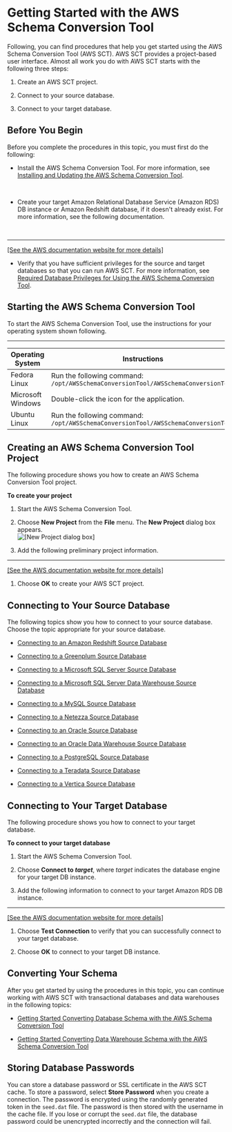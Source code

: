 # Getting Started with the AWS Schema Conversion Tool<a name="CHAP_SchemaConversionTool.GettingStarted"></a>

Following, you can find procedures that help you get started using the AWS Schema Conversion Tool \(AWS SCT\)\. AWS SCT provides a project\-based user interface\. Almost all work you do with AWS SCT starts with the following three steps: 

1. Create an AWS SCT project\.

1. Connect to your source database\.

1. Connect to your target database\.

## Before You Begin<a name="CHAP_SchemaConversionTool.GettingStarted.Before"></a>

Before you complete the procedures in this topic, you must first do the following: 

+ Install the AWS Schema Conversion Tool\. For more information, see [Installing and Updating the AWS Schema Conversion Tool](CHAP_SchemaConversionTool.Installing.md)\. 

   

+ Create your target Amazon Relational Database Service \(Amazon RDS\) DB instance or Amazon Redshift database, if it doesn't already exist\. For more information, see the following documentation\. 

     
****    
[\[See the AWS documentation website for more details\]](http://docs.aws.amazon.com/SchemaConversionTool/latest/userguide/CHAP_SchemaConversionTool.GettingStarted.html)

+ Verify that you have sufficient privileges for the source and target databases so that you can run AWS SCT\. For more information, see [Required Database Privileges for Using the AWS Schema Conversion Tool](CHAP_SchemaConversionTool.GettingStarted.Privs.md)\. 

## Starting the AWS Schema Conversion Tool<a name="CHAP_SchemaConversionTool.GettingStarted.Launching"></a>

To start the AWS Schema Conversion Tool, use the instructions for your operating system shown following\. 


****  

| Operating System | Instructions | 
| --- | --- | 
| Fedora Linux |  Run the following command:  `/opt/AWSSchemaConversionTool/AWSSchemaConversionTool`  | 
| Microsoft Windows | Double\-click the icon for the application\. | 
| Ubuntu Linux |  Run the following command:  `/opt/AWSSchemaConversionTool/AWSSchemaConversionTool`  | 

## Creating an AWS Schema Conversion Tool Project<a name="CHAP_SchemaConversionTool.GettingStarted.Project"></a>

The following procedure shows you how to create an AWS Schema Conversion Tool project\. 

**To create your project**

1. Start the AWS Schema Conversion Tool\.

1. Choose **New Project** from the **File** menu\. The **New Project** dialog box appears\.   
![\[New Project dialog box\]](http://docs.aws.amazon.com/SchemaConversionTool/latest/userguide/images/file-new-project.png)

1. Add the following preliminary project information\.   
****    
[\[See the AWS documentation website for more details\]](http://docs.aws.amazon.com/SchemaConversionTool/latest/userguide/CHAP_SchemaConversionTool.GettingStarted.html)

1. Choose **OK** to create your AWS SCT project\. 

## Connecting to Your Source Database<a name="CHAP_SchemaConversionTool.Converting.CreateProject"></a>

The following topics show you how to connect to your source database\. Choose the topic appropriate for your source database\. 

+ [Connecting to an Amazon Redshift Source Database](CHAP_SchemaConversionTool.GettingStarted.Source.Redshift.md)

+ [Connecting to a Greenplum Source Database](CHAP_SchemaConversionTool.GettingStarted.Source.Greenplum.md)

+ [Connecting to a Microsoft SQL Server Source Database](CHAP_SchemaConversionTool.GettingStarted.Source.SQLServer.md)

+ [Connecting to a Microsoft SQL Server Data Warehouse Source Database](CHAP_SchemaConversionTool.GettingStarted.Source.SQLServerDW.md)

+ [Connecting to a MySQL Source Database](CHAP_SchemaConversionTool.GettingStarted.Source.MySQL.md)

+ [Connecting to a Netezza Source Database](CHAP_SchemaConversionTool.GettingStarted.Source.Netezza.md)

+ [Connecting to an Oracle Source Database](CHAP_SchemaConversionTool.GettingStarted.Source.Oracle.md)

+ [Connecting to an Oracle Data Warehouse Source Database](CHAP_SchemaConversionTool.GettingStarted.Source.OracleDW.md)

+ [Connecting to a PostgreSQL Source Database](CHAP_SchemaConversionTool.GettingStarted.Source.Postgres.md)

+ [Connecting to a Teradata Source Database](CHAP_SchemaConversionTool.GettingStarted.Source.Teradata.md)

+ [Connecting to a Vertica Source Database](CHAP_SchemaConversionTool.GettingStarted.Source.Vertica.md)

## Connecting to Your Target Database<a name="CHAP_SchemaConversionTool.GettingStarted.Target"></a>

The following procedure shows you how to connect to your target database\. 

**To connect to your target database**

1. Start the AWS Schema Conversion Tool\.

1. Choose **Connect to *target***, where *target* indicates the database engine for your target DB instance\. 

1. Add the following information to connect to your target Amazon RDS DB instance\.   
****    
[\[See the AWS documentation website for more details\]](http://docs.aws.amazon.com/SchemaConversionTool/latest/userguide/CHAP_SchemaConversionTool.GettingStarted.html)

1. Choose **Test Connection** to verify that you can successfully connect to your target database\. 

1. Choose **OK** to connect to your target DB instance\. 

## Converting Your Schema<a name="CHAP_SchemaConversionTool.GettingStarted.Next"></a>

After you get started by using the procedures in this topic, you can continue working with AWS SCT with transactional databases and data warehouses in the following topics: 

+ [Getting Started Converting Database Schema with the AWS Schema Conversion Tool](CHAP_SchemaConversionTool.GettingStarted.Rel.md)

+ [Getting Started Converting Data Warehouse Schema with the AWS Schema Conversion Tool](CHAP_SchemaConversionTool.GettingStarted.DW.md)

## Storing Database Passwords<a name="CHAP_SchemaConversionTool.StoringPasswords"></a>

You can store a database password or SSL certificate in the AWS SCT cache\. To store a password, select **Store Password** when you create a connection\. The password is encrypted using the randomly generated token in the `seed.dat` file\. The password is then stored with the username in the cache file\. If you lose or corrupt the `seed.dat` file, the database password could be unencrypted incorrectly and the connection will fail\. 